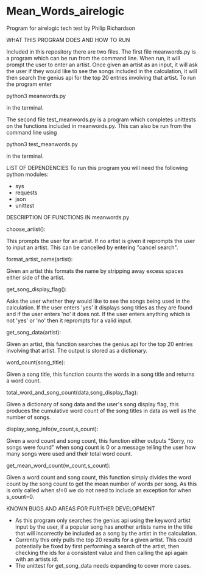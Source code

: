 # Mean_Words_airelogic
Program for airelogic tech test by Philip Richardson

WHAT THIS PROGRAM DOES AND HOW TO RUN
 
Included in this repository there are two files. The first file meanwords.py is a program which can be run from the command line.
When run, it will prompt the user to enter an artist. Once given an artist as an input, it will ask the user if they would like to see the songs included in the calculation, it will then search the genius api for the top 20 entries involving that artist. To run the program enter

python3 meanwords.py

in the terminal.

The second file test_meanwords.py is a program which completes unittests on the functions included in meanwords.py. This can also be run from the command line using 

python3 test_meanwords.py

in the terminal.

LIST OF DEPENDENCIES
To run this program you will need the following python modules:
- sys
- requests
- json
- unittest

DESCRIPTION OF FUNCTIONS IN meanwords.py

choose_artist():

  This prompts the user for an artist. If no artist is given it reprompts the user to input an artist. This can be cancelled by entering "cancel search".

format_artist_name(artist):
  
  Given an artist this formats the name by stripping away excess spaces either side of the artist.
  
get_song_display_flag():
  
  Asks the user whether they would like to see the songs being used in the calculation. If the user enters 'yes' it displays song titles as they are found and if     the user enters 'no' it does not. If the user enters anything which is not 'yes' or 'no' then it reprompts for a valid input.
  
get_song_data(artist):
   
  Given an artist, this function searches the genius.api for the top 20 entries involving that artist. The output is stored as a dictionary.

word_count(song_title):

  Given a song title, this function counts the words in a song title and returns a word count.
  
total_word_and_song_count(data,song_display_flag):

  Given a dictionary of song data and the user's song display flag, this produces the cumulative word count of the song titles in data as well as the number of       songs.
  
display_song_info(w_count,s_count):

  Given a word count and song count, this function either outputs "Sorry, no songs were found" when song count is 0 or a message telling the user how many songs       were used and their total word count.

get_mean_word_count(w_count,s_count):
  
  Given a word count and song count, this function simply divides the word count by the song count to get the mean number of words per song. As this is only called when s!=0 we do not need to include an exception for when s_count=0.
  
KNOWN BUGS AND AREAS FOR FURTHER DEVELOPMENT

- As this program only searches the genius api using the keyword artist input by the user, if a popular song has another artists name in the title that will incorrectly be included as a song by the artist in the calculation.
- Currently this only pulls the top 20 results for a given artist. This could potentially be fixed by first performing a search of the artist, then checking the ids for a consistent value and then calling the api again with an artists id.
- The unittest for get_song_data needs expanding to cover more cases.
